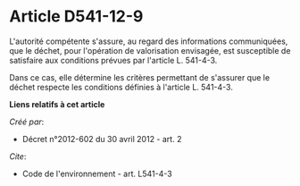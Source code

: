 # Article D541-12-9

L'autorité compétente s'assure, au regard des informations communiquées, que le déchet, pour l'opération de valorisation
envisagée, est susceptible de satisfaire aux conditions prévues par l'article L. 541-4-3. 

Dans ce cas, elle détermine les critères permettant de s'assurer que le déchet respecte les conditions définies à l'article
L. 541-4-3.

**Liens relatifs à cet article**

_Créé par_:

  - Décret n°2012-602 du 30 avril 2012 - art. 2

_Cite_:

  - Code de l'environnement - art. L541-4-3

